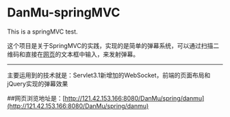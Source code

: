 # DanMu-springMVC

This is a springMVC test.

这个项目是关于SpringMVC的实践，实现的是简单的弹幕系统，可以通过扫描二维码和直接在[网页](http://zhonghuiblog.com:8080/DanMu/spring/danmu)的文本框中输入，来发射弹幕。

*** 

主要运用到的技术就是：Servlet3.1新增加的WebSocket，前端的页面布局和jQuery实现的弹幕效果

##网页浏览地址是：[http://121.42.153.166:8080/DanMu/spring/danmu](http://121.42.153.166:8080/DanMu/spring/danmu)
